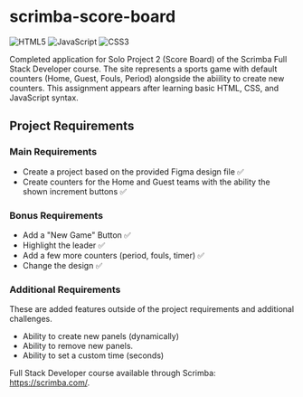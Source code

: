 # scrimba-score-board
![HTML5](https://img.shields.io/badge/html5-%23E34F26.svg?style=for-the-badge&logo=html5&logoColor=white) ![JavaScript](https://img.shields.io/badge/javascript-%23323330.svg?style=for-the-badge&logo=javascript&logoColor=%23F7DF1E) ![CSS3](https://img.shields.io/badge/css3-%231572B6.svg?style=for-the-badge&logo=css3&logoColor=white)

Completed application for Solo Project 2 (Score Board) of the Scrimba Full Stack Developer course. The site represents a sports game with default counters (Home, Guest, Fouls, Period) alongside the abiility to create new counters. This assignment appears after learning basic HTML, CSS, and JavaScript syntax.

## Project Requirements
### Main Requirements
- Create a project based on the provided Figma design file ✅
- Create counters for the Home and Guest teams with the ability the shown increment buttons ✅
### Bonus Requirements
- Add a "New Game" Button ✅
- Highlight the leader ✅
- Add a few more counters (period, fouls, timer) ✅
- Change the design ✅
### Additional Requirements
These are added features outside of the project requirements and additional challenges.
- Ability to create new panels (dynamically)
- Ability to remove new panels.
- Ability to set a custom time (seconds)

Full Stack Developer course available through Scrimba: https://scrimba.com/.





